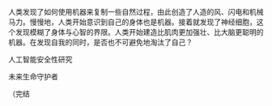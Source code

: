 人类发现了如何使用机器来复制一些自然过程，由此创造了人造的风、闪电和机械马力。慢慢地，人类开始意识到自己的身体也是机器。接着就发现了神经细胞，这个发现模糊了身体与心智的界限。人类开始建造比肌肉更加强壮、比大脑更聪明的机器。在发现自我的同时，是否也不可避免地淘汰了自己？

人工智能安全性研究

未来生命守护者

（完结
